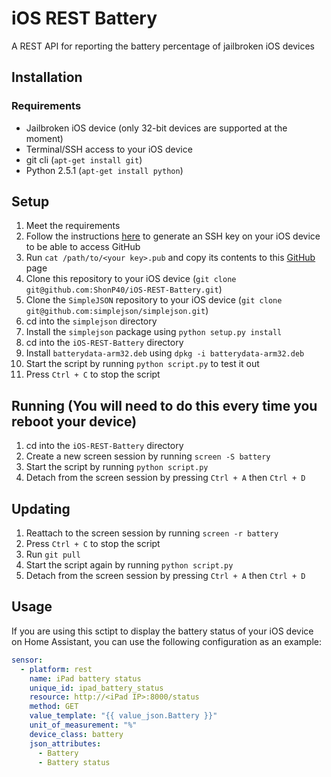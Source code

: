 # iOS REST Battery
A REST API for reporting the battery percentage of jailbroken iOS devices

## Installation

### Requirements
- Jailbroken iOS device (only 32-bit devices are supported at the moment)
- Terminal/SSH access to your iOS device
- git cli (`apt-get install git`)
- Python 2.5.1 (`apt-get install python`)

## Setup
1. Meet the requirements
2. Follow the instructions [here](https://docs.github.com/en/authentication/connecting-to-github-with-ssh/generating-a-new-ssh-key-and-adding-it-to-the-ssh-agent) to generate an SSH key on your iOS device to be able to access GitHub
3. Run `cat /path/to/<your key>.pub` and copy its contents to this [GitHub](https://github.com/settings/ssh/new) page
4. Clone this repository to your iOS device (`git clone git@github.com:ShonP40/iOS-REST-Battery.git`)
5. Clone the `SimpleJSON` repository to your iOS device (`git clone git@github.com:simplejson/simplejson.git`)
6. cd into the `simplejson` directory
7. Install the `simplejson` package using `python setup.py install`
8. cd into the `iOS-REST-Battery` directory
9. Install `batterydata-arm32.deb` using `dpkg -i batterydata-arm32.deb`
10. Start the script by running `python script.py` to test it out
11. Press `Ctrl + C` to stop the script

## Running (You will need to do this every time you reboot your device)
1. cd into the `iOS-REST-Battery` directory
2. Create a new screen session by running `screen -S battery`
3. Start the script by running `python script.py`
4. Detach from the screen session by pressing `Ctrl + A` then `Ctrl + D`

## Updating
1. Reattach to the screen session by running `screen -r battery`
2. Press `Ctrl + C` to stop the script
3. Run `git pull`
4. Start the script again by running `python script.py`
5. Detach from the screen session by pressing `Ctrl + A` then `Ctrl + D`

## Usage
If you are using this sctipt to display the battery status of your iOS device on Home Assistant, you can use the following configuration as an example:

```yaml
sensor:
  - platform: rest
    name: iPad battery status
    unique_id: ipad_battery_status
    resource: http://<iPad IP>:8000/status
    method: GET
    value_template: "{{ value_json.Battery }}"
    unit_of_measurement: "%"
    device_class: battery
    json_attributes:
      - Battery
      - Battery status
```